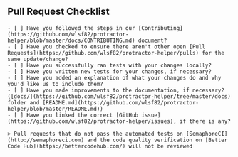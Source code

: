 ## Pull Request Checklist

    - [ ] Have you followed the steps in our [Contributing](https://github.com/wlsf82/protractor-helper/blob/master/docs/CONTRIBUTING.md) document?
    - [ ] Have you checked to ensure there aren't other open [Pull Requests](https://github.com/wlsf82/protractor-helper/pulls) for the same update/change?
    - [ ] Have you successfully ran tests with your changes locally?
    - [ ] Have you written new tests for your changes, if necessary?
    - [ ] Have you added an explanation of what your changes do and why you'd like us to include them?
    - [ ] Have you made improvements to the documentation, if necessary? ([docs/](https://github.com/wlsf82/protractor-helper/tree/master/docs) folder and [README.md](https://github.com/wlsf82/protractor-helper/blob/master/README.md))
    - [ ] Have you linked the correct [GitHub issue](https://github.com/wlsf82/protractor-helper/issues), if there is any?

    > Pull requests that do not pass the automated tests on [SemaphoreCI](http://semaphoreci.com) and the code quality verification on [Better Code Hub](https://bettercodehub.com/) will not be reviewed
